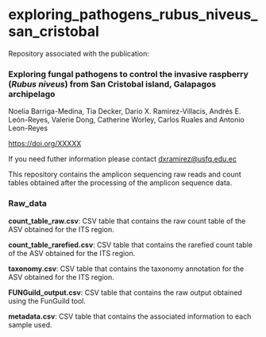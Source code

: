 # exploring_pathogens_rubus_niveus_san_cristobal

Repository associated with the publication:

### Exploring fungal pathogens to control the invasive raspberry (*Rubus niveus*) from San Cristobal island, Galapagos archipelago

Noelia Barriga-Medina, Tia Decker, Dario X. Ramirez-Villacis, Andrés E. León-Reyes, Valerie Dong, Catherine Worley, Carlos Ruales and Antonio Leon-Reyes

https://doi.org/XXXXX

If you need futher information please contact [dxramirez@usfq.edu.ec](mailto:dxramirez@usfq.edu.ec)

This repository contains the amplicon sequencing raw reads and count tables obtained after the processing of the amplicon sequence data.

### Raw_data
**count_table_raw.csv**: CSV table that contains the raw count table of the ASV obtained for the ITS region.

**count_table_rarefied.csv**: CSV table that contains the rarefied count table of the ASV obtained for the ITS region.

**taxonomy.csv**: CSV table that contains the taxonomy annotation for the ASV obtained for the ITS region.

**FUNGuild_output.csv**: CSV table that contains the raw output obtained using the FunGuild tool.

**metadata.csv**: CSV table that contains the associated information to each sample used.
